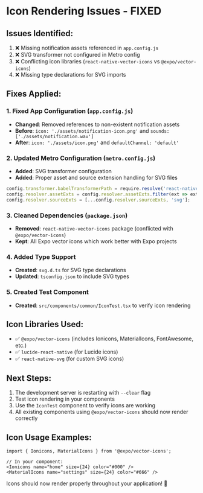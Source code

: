 # Icon Rendering Issues - FIXED

## Issues Identified:
1. ❌ Missing notification assets referenced in `app.config.js`
2. ❌ SVG transformer not configured in Metro config
3. ❌ Conflicting icon libraries (`react-native-vector-icons` vs `@expo/vector-icons`)
4. ❌ Missing type declarations for SVG imports

## Fixes Applied:

### 1. Fixed App Configuration (`app.config.js`)
- **Changed**: Removed references to non-existent notification assets
- **Before**: `icon: './assets/notification-icon.png'` and `sounds: ['./assets/notification.wav']`
- **After**: `icon: './assets/icon.png'` and `defaultChannel: 'default'`

### 2. Updated Metro Configuration (`metro.config.js`)
- **Added**: SVG transformer configuration
- **Added**: Proper asset and source extension handling for SVG files
```javascript
config.transformer.babelTransformerPath = require.resolve('react-native-svg-transformer');
config.resolver.assetExts = config.resolver.assetExts.filter(ext => ext !== 'svg');
config.resolver.sourceExts = [...config.resolver.sourceExts, 'svg'];
```

### 3. Cleaned Dependencies (`package.json`)
- **Removed**: `react-native-vector-icons` package (conflicted with `@expo/vector-icons`)
- **Kept**: All Expo vector icons which work better with Expo projects

### 4. Added Type Support
- **Created**: `svg.d.ts` for SVG type declarations
- **Updated**: `tsconfig.json` to include SVG types

### 5. Created Test Component
- **Created**: `src/components/common/IconTest.tsx` to verify icon rendering

## Icon Libraries Used:
- ✅ `@expo/vector-icons` (includes Ionicons, MaterialIcons, FontAwesome, etc.)
- ✅ `lucide-react-native` (for Lucide icons)
- ✅ `react-native-svg` (for custom SVG icons)

## Next Steps:
1. The development server is restarting with `--clear` flag
2. Test icon rendering in your components
3. Use the `IconTest` component to verify icons are working
4. All existing components using `@expo/vector-icons` should now render correctly

## Icon Usage Examples:
```tsx
import { Ionicons, MaterialIcons } from '@expo/vector-icons';

// In your component:
<Ionicons name="home" size={24} color="#000" />
<MaterialIcons name="settings" size={24} color="#666" />
```

Icons should now render properly throughout your application! 🎉